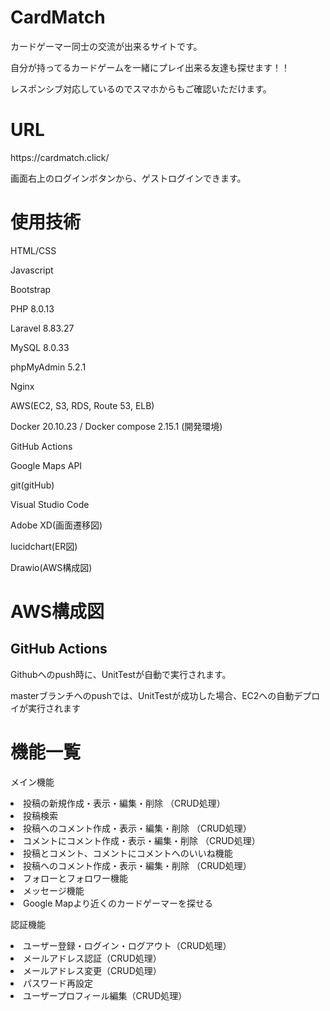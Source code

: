 <h1>CardMatch</h1>
<p>カードゲーマー同士の交流が出来るサイトです。</p>
<p>自分が持ってるカードゲームを一緒にプレイ出来る友達も探せます！！</p>
<p>レスポンシブ対応しているのでスマホからもご確認いただけます。</p> 


<h1>URL</h1>
<p>https://cardmatch.click/<p>
<p>画面右上のログインボタンから、ゲストログインできます。<p>

<h1>使用技術</h1>
<p>HTML/CSS</p>
<p>Javascript</p>
<p>Bootstrap</p>
<p>PHP 8.0.13</p>
<p>Laravel 8.83.27</p>
<p>MySQL 8.0.33</p>
<p>phpMyAdmin 5.2.1</p>
<p>Nginx</p>
<p>AWS(EC2, S3, RDS, Route 53, ELB)</p>
<p>Docker 20.10.23 / Docker compose 2.15.1 (開発環境)</p>
<p>GitHub Actions</p>
<p>Google Maps API</p>
<p>git(gitHub)</p>
<p>Visual Studio Code</p>
<p>Adobe XD(画面遷移図)</p>
<p>lucidchart(ER図)</p>
<p>Drawio(AWS構成図)</p>

<h1>AWS構成図</h1>


<h2>GitHub Actions</h2>
<p>Githubへのpush時に、UnitTestが自動で実行されます。</p>
<p>masterブランチへのpushでは、UnitTestが成功した場合、EC2への自動デプロイが実行されます</p>

<h1>機能一覧</h1>
<p>メイン機能</p>
<li>投稿の新規作成・表示・編集・削除 （CRUD処理）</li>
<li>投稿検索</li>
<li>投稿へのコメント作成・表示・編集・削除 （CRUD処理）</li>
<li>コメントにコメント作成・表示・編集・削除 （CRUD処理）</li>
<li>投稿とコメント、コメントにコメントへのいいね機能</li>
<li>投稿へのコメント作成・表示・編集・削除 （CRUD処理）</li>
<li>フォローとフォロワー機能</li>
<li>メッセージ機能</li>
<li>Google Mapより近くのカードゲーマーを探せる</li>

<p>認証機能</p>
<li>ユーザー登録・ログイン・ログアウト（CRUD処理）</li>
<li>メールアドレス認証（CRUD処理）</li>
<li>メールアドレス変更（CRUD処理）</li>
<li>パスワード再設定</li>
<li>ユーザープロフィール編集（CRUD処理）</li>
